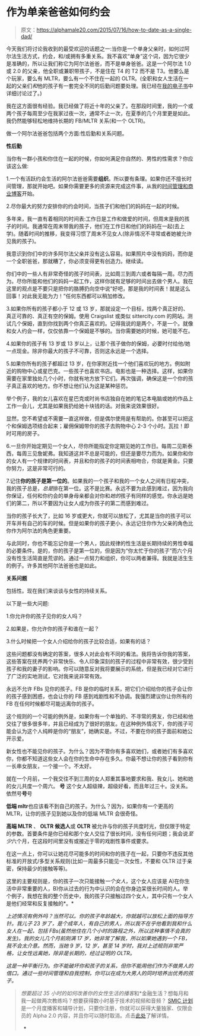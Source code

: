 # 作为单亲爸爸如何约会

> 原文：<https://alphamale20.com/2015/07/16/how-to-date-as-a-single-dad/>

今天我们将讨论我收到的最受欢迎的话题之一:当你是一个单身父亲时，如何过阿尔法生活方式，约会，和/或拥有多重关系。我不喜欢“单身”这个词，因为它很少是准确的，所以让我们称它为阿尔法爸爸，而不是单身爸爸。这是一个阿尔法 1.0 或 2.0 的父亲，他全职或兼职带孩子，不是住在 T4 的 T2 而不是 T3。他要么是个玩家，要么有 MLTR，要么有一个不住在一起的 OLTR。(全职和女人生活在一起的父亲们*和*他的孩子有一套完全不同的后勤问题要处理。我已经在[我的电子书](http://www.blackdragonsystem.com/productsservices.html)中详细讨论过了。)

我在这方面很有经验。我已经做了将近十年的父亲了。在那段时间里，我的一个或两个孩子每周至少在我家过夜一次，通常不止一次，在夏季的几个月里更是如此。我仍然能够轻松地维持长期的 FB/MLTR 关系(和一个 OLTR)。

做一个阿尔法爸爸包括两个方面:性后勤和关系问题。

**性后勤**

当你有一群小孩和你住在一起的时候，你如何满足你自然的、男性的性需求？你应该这么做:

1.一个有活跃约会生活的阿尔法爸爸需要**组织**。所以要有条理。如果你还不擅长时间管理，那就开始吧。如果你需要更多的资源来完成这件事，从我的[时间管理和商业博客](http://www.sublimeyourtime.com/)开始。

2.尽你最大的努力安排你的约会时间，当孩子们和他们的妈妈在一起的时候。

多年来，我一直有着相同的时间表:工作日是工作和做爱的时间，但周末是我的孩子的时间。我通常在周末带我的孩子，他们在工作日和他们的妈妈在一起(去上学)。随着时间的推移，我变得习惯了周末不见女人(除非情况不寻常或者她被允许见我的孩子)。

我意识到你们中的许多阿尔法父亲并没有这么容易。如果照片中没有妈妈，而你是一个全职爸爸，那就糟了，你必须变得更有创造力。继续读。

你们中的一些人有非常奇怪的孩子时间表，比如周三到周六或者每隔一周。尽力而为。尽你所能和他们的妈妈一起工作，这样你就有足够的时间出去做个男人。我在这里的观点是不要只是把你的胳膊扔向空中说“好吧，那是我的时间表！就是这么回事！对此我无能为力！”任何东西都可以稍加修改。

3.如果你所有的孩子都小于 12 或 13 岁，那就设定一个目标，找两个真正好的、真正可靠的、真正有空的保姆。使用 Craigslist 或类似 sittercity.com 的网站。测试几个保姆，直到你找到两个你真正喜欢的。记得我说的是两个，不是一个。就像和女人约会一样，仅仅依靠一个保姆是不够的。当你需要她的时候，她可能不在。

4.如果你的孩子有 13 岁或 13 岁以上，让那个孩子做你的保姆，必要时付给他/她一点现金。除非你最大的孩子不可靠，否则这永远是一个选择。

5.如果你所有的孩子都超过 13 岁，在你家附近找一个他们喜欢玩的地方。例如附近的购物中心或星巴克。一些孩子也喜欢书店。电影也是一种选择。这样，如果你需要在家里独处几个小时，你就有地方放下它们。再次强调，确保这是一个你的孩子真正喜欢的地方。你不想让他们认为这是某种惩罚。

举个例子，我的女儿喜欢在星巴克或时尚书店独自在她的笔记本电脑或她的作品上工作一会儿，尤其是如果我扔给她十块钱的话。对我来说效果很好。

显然，您不希望或不需要一直这样做，但是偶尔使用是有帮助的。你甚至可以把这个和保姆选项结合起来；雇佣保姆带你的孩子去购物中心 2-3 个小时。瓦拉！即时可用的房子。

6.一旦你开始定期见一个女人，尽你所能指定你定期见她的工作日。每周二见斯泰西，每周三见詹妮弗。我知道这并不总是可能的，但还是要尽力而为。如果你和你的女人有一个规律的时间表，并且和你的孩子的时间表相吻合，你就是黄金。只要你努力，这是非常可行的。

7.记住**你的孩子是第一位的**。如果我的一个孩子和我的一个女人之间有日程冲突，我的孩子总是，*总是*排在第一位。这不是比赛。永远不要为此感到难过，因为我向你保证，任何和你约会的单身母亲都会对你和*她的*孩子有同样的感觉。你永远是她们的第二，所以不要因为让女人成为你孩子的第二而感到难过。

当你的孩子长大了，比如 16 岁或更大，你就可以放松了，尤其是当你的孩子可以开车并有自己的车的时候。但是如果你的孩子更小，永远记住你作为父亲的角色比你作为阿尔法的角色更重要。

与此同时，你也不能忘记你是一个男人，因此规律的性生活是长期持续的男性幸福的必要条件。是的，你的孩子是第一位的，但是因为“你太忙于你的孩子”而六个月没有性生活简直是荒谬的。通过一点努力和组织，你可以两者兼得。我就是活生生的例子。许多其他阿尔法爸爸也是如此。

**关系问题**

包括性。现在我们来谈谈与女性的持续关系。

以下是一些大问题:

1.你允许你的孩子见你的女人吗？

2.如果是，你允许你的孩子和谁在一起？

3.什么时候把一个女人介绍给你的孩子比较合适，如果有的话？

这些问题都没有确定的答案，很多人对此会有不同的看法。我将告诉你我的答案，这些答案在抚养两个非常快乐、令人印象深刻的孩子的过程中非常有效，很少受到孩子和我的妻子的影响。你可以随意反对我将要展示的系统，但是我已经对它进行了广泛的实地测试，它对我来说非常有效。

永远不允许 FBs 见你的孩子。FB 是你的临时关系，把它们介绍给你的孩子会让你的孩子感到困惑，也会让你的 FB 感到戏剧性和不协调。我强烈建议你让你所有的 FB 在任何时候都尽可能远离你的孩子。

这个规则的一个可能的例外是，如果你有一个单独的、不寻常的男友，你已经和他交往了很多很多年，并且已经成为了很好的朋友。在这种例外情况下，你的孩子可能会认为这个人纯粹是你的“朋友”，她确实是。不过，不要在你的孩子面前和她公开示爱。

新女性也不能见你的孩子。为什么？因为不管你有多喜欢她们，或者她们有多喜欢你，你都不知道这些女人会在你的生命中存在多久。你最不想让你的孩子看到你有一长串女朋友，一个接一个。不太好。

就在一个月前，一个我交往不到三周的女人郑重其事地要求和我、我女儿、她和她的女儿共度一个周六。 **号** 这个女人超级辣，超级好看，而且年过三十。没关系。依然号**号**号

**低端 mltr**也应该看不到自己的孩子。为什么？因为，如果你有一个更高的 MLTR，让你的孩子见到她以及你的低端 MLTR 会很奇怪。

**高端 MLTR** 、 **OLTR 候选人**或 **OLTR** 被允许与你的孩子共度时光，但仅限于特定的参数。首要条件是你已经和那个女人交往了很长时间，没有任何问题；我会说*至少*六个月，在这段时间里没有或接近于零的戏剧性事件或要求。

在这一点上，你可以让她花尽可能多的时间和你的孩子在一起，只要你不违反其他标准的开放式/多型关系规则(比如一周最多只能见一次女性，不要和 OLTR 过于亲密，保持最少的接触等等)。

这里的主要规则是，你的孩子一次只能接触*一个女人*，这个女人应该是 A)在你生活中非常重要的人，B)你从过去的行为中认识的会在你身边呆很长时间的人。举个例子，我想在我的整个历史中，我的孩子只接触过四个女人，其中只有一个女人是他们经常和反复接触的*。*

*上述情况有例外吗？当然可以。你的孩子年龄越大，你就越可以放松上面的指导方针。我儿子 23 岁了，是个成年人，有自己的男人，所以我不在乎他看到我和什么女人在一起，包括 FBs(虽然他住在几个小时的路程之外，所以这种事情不会真的发生)。我的女儿几个月前刚满 17 岁，她非常了解我，所以如果她遇到一个 FB，我不会太介意。然而，当她 9 岁，12 岁，甚至 14 岁时，我对上述规则非常严格，让女性远离她，除非是长期的，经过证明的 OLTR。*

*这是一种平衡行为。你不能破坏你和孩子的关系，但你不能用他们作为不做男人的借口。通过一些时间管理和自我控制，你可以在成为大男人的同时培养出优秀的孩子。*

> *想要超过 35 小时的如何改善你的女性生活的播客*和*金融生活？想每月和我一起做两次教练吗？想要获得数小时基于技术的视频和音频？ [SMIC 计划](https://alphamale20.kartra.com/page/vIL17)是一个月度播客和辅导计划，只要你注册，你就可以获得大量独家、仅限会员的 Alpha 2.0 内容，并且你可以随时取消。点击[此处](https://alphamale20.kartra.com/page/vIL17)了解详情。
> 
> *